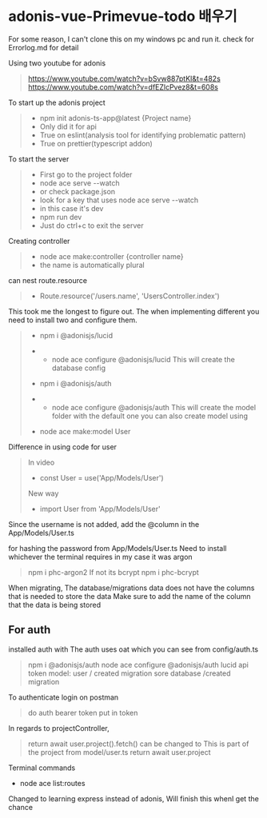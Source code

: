 # adonis-vue-Primevue-todo 배우기

For some reason, I can't clone this on my windows pc and run it.
check for Errorlog.md for detail

Using two youtube for adonis
> https://www.youtube.com/watch?v=bSvw887ptKI&t=482s
> https://www.youtube.com/watch?v=dfEZlcPvez8&t=608s

To start up the adonis project
> - npm init adonis-ts-app@latest {Project name}
> - Only did it for api
> - True on eslint(analysis tool for identifying problematic pattern)
> - True on prettier(typescript addon)

To start the server
> - First go to the project folder
> - node ace serve --watch
> - or check package.json
> - look for a key that uses node ace serve --watch
> - in this case it's dev
> - npm run dev
> - Just do ctrl+c to exit the server

Creating controller
> - node ace make:controller {controller name}
> - the name is automatically plural

can nest route.resource
> - Route.resource('/users.name', 'UsersController.index')

This took me the longest to figure out.
The when implementing different you need to install two and configure them.
> - npm i @adonisjs/lucid
> - - node ace configure @adonisjs/lucid
> This will create the database config
>
> - npm i @adonisjs/auth
> - - node ace configure @adonisjs/auth
> This will create the model folder with the default one
> you can also create model using
>  - node ace make:model User

Difference in using code for user
> In video
>  - const User = use('App/Models/User')
>
> New way
> - import User from 'App/Models/User'

Since the username is not added,
add the @column in the App/Models/User.ts

for hashing the password from App/Models/User.ts
Need to install whichever the terminal requires
in my case it was argon
> npm i phc-argon2
If not its bcrypt
> npm i phc-bcrypt

When migrating,
The database/migrations data does not have the columns that is needed to store the data
Make sure to add the name of the column that the data is being stored

## For auth
installed auth with
The auth uses oat which you can see from config/auth.ts
> npm i @adonisjs/auth
> node ace configure @adonisjs/auth
> lucid
> api token
> model: user / created migration
> sore database /created migration

To authenticate login on postman
> do auth
> bearer token
> put in token

In regards to projectController,
> return await user.project().fetch()
can be changed to
This is part of the project from model/user.ts
> return await user.project



Terminal commands
- node ace list:routes


Changed to learning express instead of adonis,
Will finish this whenI get the chance